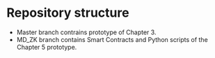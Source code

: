 # Repository structure
- Master branch contrains prototype of Chapter 3.
- MD_ZK branch contains Smart Contracts and Python scripts of the Chapter 5 prototype.
